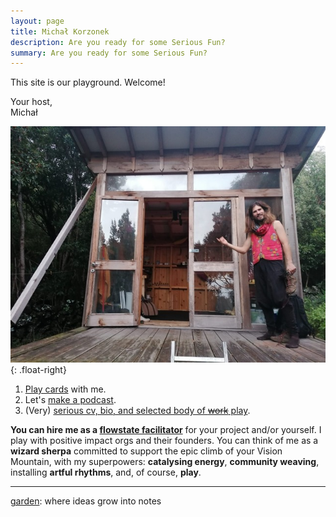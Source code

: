 ```yaml
---
layout: page
title: Michał Korzonek
description: Are you ready for some Serious Fun?
summary: Are you ready for some Serious Fun?
---
```


This site is our playground. Welcome!

Your host,<br>
Michał

![Funky profile pic](/assets/michal-cabin-vibes-profile.jpeg){: .float-right}

1. [Play cards](/cards) with me.
2. Let's [make a podcast](/podcast).
3. (Very) [serious cv, bio, and selected body of ~~work~~ play](bio).

**You can hire me as a [flowstate facilitator](/flowplay)** for your project and/or yourself. I play with positive impact orgs and their founders. You can think of me as a **wizard sherpa** committed to support the epic climb of your Vision Mountain, with my superpowers: **catalysing energy**, **community weaving**, installing **artful rhythms**, and, of course, **play**.

---
[garden](/garden): where ideas grow into notes

